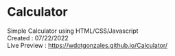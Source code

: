 # Calculator
Simple Calculator using HTML/CSS/Javascript\
Created : 07/22/2022\
Live Preview : https://wdotgonzales.github.io/Calculator/
